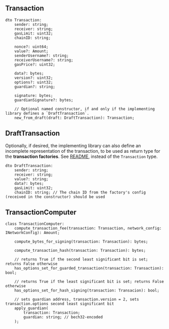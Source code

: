 ## Transaction

```
dto Transaction:
    sender: string;
    receiver: string;
    gasLimit: uint32;
    chainID: string;

    nonce?: uint64;
    value?: Amount;
    senderUsername?: string;
    receiverUsername?: string;
    gasPrice?: uint32;

    data?: bytes;
    version?: uint32;
    options?: uint32;
    guardian?: string;

    signature: bytes;
    guardianSignature?: bytes;

    // Optional named constructor, if and only if the implementing library defines a `DraftTransaction`.
    new_from_draft(draft: DraftTransaction): Transaction;
```

## DraftTransaction

Optionally, if desired, the implementing library can also define an incomplete representation of the transaction, to be used as return type for the **transaction factories**. See [README](../README.md), instead of the `Transaction` type.

```
dto DraftTransaction:
    sender: string;
    receiver: string;
    value?: string;
    data?: bytes;
    gasLimit: uint32;
    chainID: string; // The chain ID from the factory's config (received in the constructor) should be used
```

## TransactionComputer

```
class TransactionComputer:
    compute_transaction_fee(transaction: Transaction, network_config: INetworkConfig): Amount;

    compute_bytes_for_signing(transaction: Transaction): bytes;

    compute_transaction_hash(transaction: Transaction): bytes;

    // returns True if the second least significant bit is set; returns False otherwise
    has_options_set_for_guarded_transaction(transaction: Transaction): bool;

    // returns True if the least significant bit is set; returns False otherwise
    has_options_set_for_hash_signing(transaction: Transacion): bool;

    // sets guardian address, transaction.version = 2, sets transaction.options second least significant bit
    apply_guardian(
        transaction: Transaction;
        guardian: string; // bech32-encoded
    );
```
